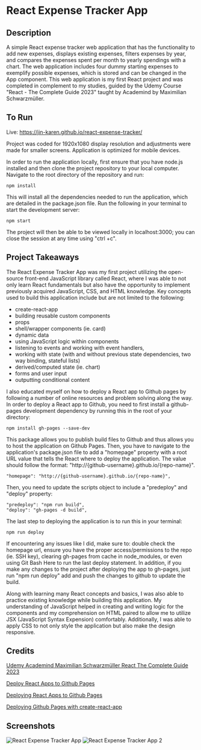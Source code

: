 # React Expense Tracker App
## Description
A simple React expense tracker web application that has the functionality to add new expenses, displays existing expenses, filters expenses by year, and compares the expenses spent per month to yearly spendings with a chart. The web application includes four dummy starting expenses to exemplify possible expenses, which is stored and can be changed in the App component. This web application is my first React project and was completed in complement to my studies, guided by the Udemy Course "React - The Complete Guide 2023" taught by Academind by Maximilian Schwarzmüller.


## To Run
Live: https://jin-karen.github.io/react-expense-tracker/

Project was coded for 1920x1080 display resolution and adjustments were made for smaller screens.
Application is optimized for mobile devices.

In order to run the application locally, first ensure that you have node.js installed and then clone the project repository to your local computer. Navigate to the root directory of the repository and run:
```
npm install
```
This will install all the dependencies needed to run the application, which are detailed in the package.json file. Run the following in your terminal to start the development server:
```
npm start
```
The project will then be able to be viewed locally in localhost:3000; you can close the session at any time using "ctrl +c".


## Project Takeaways
The React Expense Tracker App was my first project utilizing the open-source front-end JavaScript library called React, where I was able to not only learn React fundamentals but also have the opportunity to implement previously acquired JavaScript, CSS, and HTML knowledge. Key concepts used to build this application include but are not limited to the following:
* create-react-app
* building reusable custom components
* props
* shell/wrapper components (ie. card)
* dynamic data
* using JavaScript logic within components
* listening to events and working with event handlers, 
* working with state (with and without previous state dependencies, two way binding, stateful lists)
* derived/computed state (ie. chart)
* forms and user input
* outputting conditional content

I also educated myself on how to deploy a React app to Github pages by following a number of online resources and problem solving along the way. In order to deploy a React app to Github, you need to first install a github-pages development dependency by running this in the root of your directory:
```
npm install gh-pages --save-dev
```
This package allows you to publish build files to Github and thus allows you to host the application on Github Pages. 
Then, you have to navigate to the application's package.json file to add a "homepage" property with a root URL value that tells the React where to deploy the application. The value should follow the format: "http://{github-username}.github.io/{repo-name}".
```
"homepage": "http://{github-username}.github.io/{repo-name}",
```
Then, you need to update the scripts object to include a "predeploy" and "deploy" property:
```
"predeploy": "npm run build",
"deploy": "gh-pages -d build",
```
The last step to deploying the application is to run this in your terminal:
```
npm run deploy
```
If encountering any issues like I did, make sure to: double check the homepage url, ensure you have the proper access/permissions to the repo (ie. SSH key), clearing gh-pages from cache in node_modules, or even using Git Bash Here to run the last deploy statement. In addition, if you make any changes to the project after deploying the app to gh-pages, just run "npm run deploy" add and push the changes to github to update the build.

Along with learning many React concepts and basics, I was also able to practice existing knowledge while building this application. My understanding of JavaScript helped in creating and writing logic for the components and my comprehension on HTML paired to allow me to utilize JSX (JavaScript Syntax Expension) comfortably. Additionally, I was able to apply CSS to not only style the application but also make the design responsive.


## Credits
[Udemy Academind Maximilian Schwarzmüller React The Complete Guide 2023](https://www.udemy.com/course/react-the-complete-guide-incl-redux/)

[Deploy React Apps to Github Pages](https://github.com/gitname/react-gh-pages)

[Deploying React Apps to Github Pages](https://blog.logrocket.com/deploying-react-apps-github-pages/#pushing-the-react-app-to-the-github-repository)

[Deploying Github Pages with create-react-app](https://www.pluralsight.com/guides/deploying-github-pages-with-create-react-app)


## Screenshots
![React Expense Tracker App](https://github.com/jin-karen/react-expense-tracker/assets/102393842/df50e162-c23e-454e-8813-5da9890a5bf9)
![React Expense Tracker App 2](https://github.com/jin-karen/react-expense-tracker/assets/102393842/6b45dc31-a752-4bcc-a35c-fc7ea9d45139)

